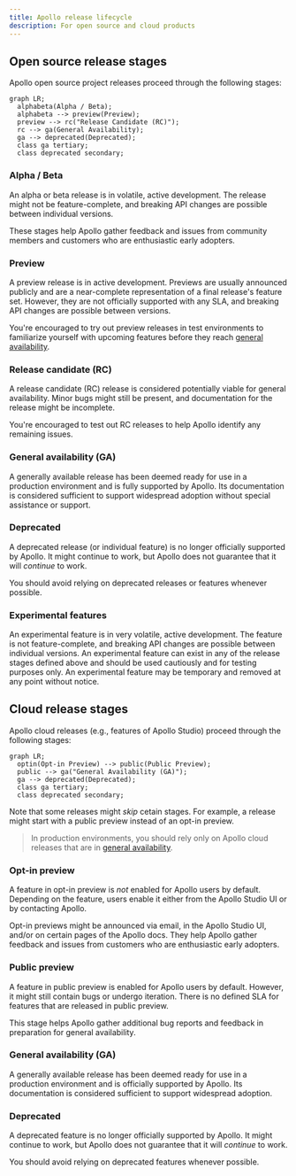```yaml
---
title: Apollo release lifecycle
description: For open source and cloud products
---
```


## Open source release stages

Apollo open source project releases proceed through the following stages:

```mermaid
graph LR;
  alphabeta(Alpha / Beta);
  alphabeta --> preview(Preview);
  preview --> rc("Release Candidate (RC)");
  rc --> ga(General Availability);
  ga --> deprecated(Deprecated);
  class ga tertiary;
  class deprecated secondary;
```

### Alpha / Beta

An alpha or beta release is in volatile, active development. The release might not be feature-complete, and breaking API changes are possible between individual versions.

These stages help Apollo gather feedback and issues from community members and customers who are enthusiastic early adopters.

### Preview

A preview release is in active development. Previews are usually announced publicly and are a near-complete representation of a final release's feature set. However, they are not officially supported with any SLA, and breaking API changes are possible between versions.

You're encouraged to try out preview releases in test environments to familiarize yourself with upcoming features before they reach [general availability](#general-availability-ga).

### Release candidate (RC)

A release candidate (RC) release is considered potentially viable for general availability. Minor bugs might still be present, and documentation for the release might be incomplete.

You're encouraged to test out RC releases to help Apollo identify any remaining issues.

### General availability (GA)

A generally available release has been deemed ready for use in a production environment and is fully supported by Apollo. Its documentation is considered sufficient to support widespread adoption without special assistance or support.

### Deprecated

A deprecated release (or individual feature) is no longer officially supported by Apollo. It might continue to work, but Apollo does not guarantee that it will _continue_ to work.

You should avoid relying on deprecated releases or features whenever possible.

### Experimental features

An experimental feature is in very volatile, active development. The feature is not feature-complete, and breaking API changes are possible between individual versions. An experimental feature can exist in any of the release stages defined above and should be used cautiously and for testing purposes only. An experimental feature may be temporary and removed at any point without notice.

## Cloud release stages

Apollo cloud releases (e.g., features of Apollo Studio) proceed through the following stages:

```mermaid
graph LR;
  optin(Opt-in Preview) --> public(Public Preview);
  public --> ga("General Availability (GA)");
  ga --> deprecated(Deprecated);
  class ga tertiary;
  class deprecated secondary;
```

Note that some releases might _skip_ cetain stages. For example, a release might start with a public preview instead of an opt-in preview.

> In production environments, you should rely only on Apollo cloud releases that are in [general availability](#general-availability-ga-1).

### Opt-in preview

A feature in opt-in preview is _not_ enabled for Apollo users by default. Depending on the feature, users enable it either from the Apollo Studio UI or by contacting Apollo.

Opt-in previews might be announced via email, in the Apollo Studio UI, and/or on certain pages of the Apollo docs. They help Apollo gather feedback and issues from customers who are enthusiastic early adopters.

### Public preview

A feature in public preview is enabled for Apollo users by default. However, it might still contain bugs or undergo iteration. There is no defined SLA for features that are released in public preview.

This stage helps Apollo gather additional bug reports and feedback in preparation for general availability.

### General availability (GA)

A generally available release has been deemed ready for use in a production environment and is officially supported by Apollo. Its documentation is considered sufficient to support widespread adoption.

### Deprecated

A deprecated feature is no longer officially supported by Apollo. It might continue to work, but Apollo does not guarantee that it will _continue_ to work.

You should avoid relying on deprecated features whenever possible.
